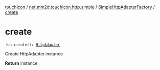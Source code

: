 [touchicon](../../index.md) / [net.mm2d.touchicon.http.simple](../index.md) / [SimpleHttpAdapterFactory](index.md) / [create](./create.md)

# create

`fun create(): `[`HttpAdapter`](../../net.mm2d.touchicon/-http-adapter/index.md)

Create HttpAdapter instance

**Return**
instance

